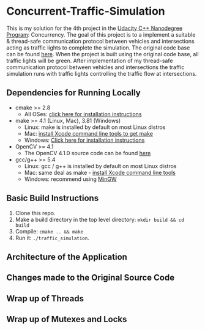 # Concurrent-Traffic-Simulation
This is my solution for the 4th project in the [Udacity C++ Nanodegree Program](https://www.udacity.com/course/c-plus-plus-nanodegree--nd213): Concurrency. The goal of this project is to a implement a suitable &amp; thread-safe communication protocol between vehicles and intersections acting as traffic lights to complete the simulation. The original code base can be found [here](https://github.com/udacity/CppND-Program-a-Concurrent-Traffic-Simulation). When the project is built using the original code base, all traffic lights will be green. After implementation of my thread-safe communication protocol between vehicles and intersections the traffic simulation runs with traffic lights controlling the traffic flow at intersections.

## Dependencies for Running Locally

* cmake >= 2.8
  * All OSes: [click here for installation instructions](https://cmake.org/install/)
* make >= 4.1 (Linux, Mac), 3.81 (Windows)
  * Linux: make is installed by default on most Linux distros
  * Mac: [install Xcode command line tools to get make](https://developer.apple.com/xcode/features/)
  * Windows: [Click here for installation instructions](http://gnuwin32.sourceforge.net/packages/make.htm)
* OpenCV >= 4.1
  * The OpenCV 4.1.0 source code can be found [here](https://github.com/opencv/opencv/tree/4.1.0)
* gcc/g++ >= 5.4
  * Linux: gcc / g++ is installed by default on most Linux distros
  * Mac: same deal as make - [install Xcode command line tools](https://developer.apple.com/xcode/features/)
  * Windows: recommend using [MinGW](http://www.mingw.org/)

## Basic Build Instructions

1. Clone this repo.
2. Make a build directory in the top level directory: `mkdir build && cd build`
3. Compile: `cmake .. && make`
4. Run it: `./traffic_simulation`.

## Architecture of the Application

## Changes made to the Original Source Code

## Wrap up of Threads

## Wrap up of Mutexes and Locks
